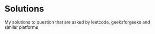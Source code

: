# Solutions
My solutions to question that are asked by leetcode, geeksforgeeks and similar platforms
